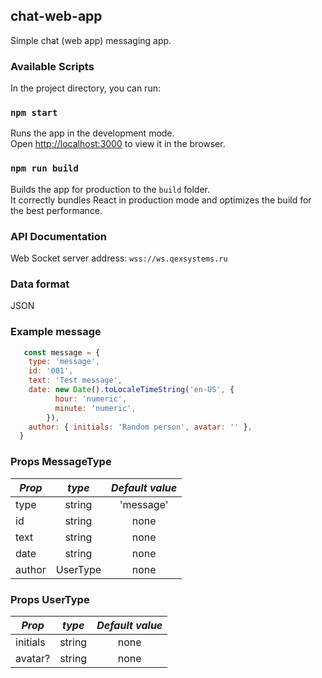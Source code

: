 ## chat-web-app 

Simple chat (web app) messaging app. 

### Available Scripts

In the project directory, you can run:

### `npm start`

Runs the app in the development mode.\
Open [http://localhost:3000](http://localhost:3000) to view it in the browser.

### `npm run build`

Builds the app for production to the `build` folder.\
It correctly bundles React in production mode and optimizes the build for the best performance.

### API Documentation

Web Socket server address: `wss://ws.qexsystems.ru`

### Data format 

JSON

### Example message

``` jsx
   const message = {
    type: 'message',
    id: '001',
    text: 'Test message',
    date: new Date().toLocaleTimeString('en-US', {
          hour: 'numeric',
          minute: 'numeric',
        }),
    author: { initials: 'Random person', avatar: '' },
  }
```

### Props MessageType

|      _Prop_     |       _type_              | _Default value_ |
| --------------- |   :-------------------:   | :-------------: |
| type            |   string                  |     'message'   |
| id              |   string                  |      none       |
| text            |   string                  |      none       |
| date            |   string                  |      none       |
| author          |   UserType                |      none       |




### Props UserType 

|      _Prop_     |       _type_              | _Default value_ |
| --------------- |   :-------------------:   | :-------------: |
| initials        |   string                  |      none       |
| avatar?         |   string                  |      none       |

